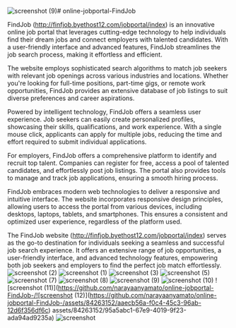 ![screenshot (9)](https://github.com/narayaanyamato/online-jobportal-FindJob-/assets/84263152/cfaf4c73-3e48-46f8-b22f-e40d45bafee1)# online-jobportal-FindJob

FindJob (http://finfjob.byethost12.com/jobportal/index) is an innovative online job portal that leverages cutting-edge technology to help individuals find their dream jobs and connect employers with talented candidates. With a user-friendly interface and advanced features, FindJob streamlines the job search process, making it effortless and efficient.

The website employs sophisticated search algorithms to match job seekers with relevant job openings across various industries and locations. Whether you're looking for full-time positions, part-time gigs, or remote work opportunities, FindJob provides an extensive database of job listings to suit diverse preferences and career aspirations.

Powered by intelligent technology, FindJob offers a seamless user experience. Job seekers can easily create personalized profiles, showcasing their skills, qualifications, and work experience. With a single mouse click, applicants can apply for multiple jobs, reducing the time and effort required to submit individual applications.

For employers, FindJob offers a comprehensive platform to identify and recruit top talent. Companies can register for free, access a pool of talented candidates, and effortlessly post job listings. The portal also provides tools to manage and track job applications, ensuring a smooth hiring process.

FindJob embraces modern web technologies to deliver a responsive and intuitive interface. The website incorporates responsive design principles, allowing users to access the portal from various devices, including desktops, laptops, tablets, and smartphones. This ensures a consistent and optimized user experience, regardless of the platform used.

The FindJob website (http://finfjob.byethost12.com/jobportal/index) serves as the go-to destination for individuals seeking a seamless and successful job search experience. It offers an extensive range of job opportunities, a user-friendly interface, and advanced technology features, empowering both job seekers and employers to find the perfect job match effortlessly.
![screenshot (2)](https://github.com/narayaanyamato/online-jobportal-FindJob-/assets/84263152/ab8cce00-75c3-45ed-97aa-3660e3642b17)
![screenshot (1)](https://github.com/narayaanyamato/online-jobportal-FindJob-/assets/84263152/95f542ce-d738-4f2c-ac0b-22d8e7f8e04c)
![screenshot (3)](https://github.com/narayaanyamato/online-jobportal-FindJob-/assets/84263152/0589a93a-dbbc-47c2-ac12-55e156eb4e3e)
![screenshot (5)](https://github.com/narayaanyamato/online-jobportal-FindJob-/assets/84263152/38691cc3-8838-45db-ae96-e5d87fdc0311)
![screenshot (7)](https://github.com/narayaanyamato/online-jobportal-FindJob-/assets/84263152/90050d31-febb-4bdb-99f2-28f5215dde8f)
![screenshot (8)](https://github.com/narayaanyamato/online-jobportal-FindJob-/assets/84263152/e0a06e56-682f-45ed-9bd6-c3cf113005a8)
![screenshot (9)](https://github.com/narayaanyamato/online-jobportal-FindJob-/assets/84263152/8fb214a6-8879-4801-abc6-b9f019fc500f)
![screenshot (10)](https://github.com/narayaanyamato/online-jobportal-FindJob-/assets/84263152/19d869e2-5d76-4673-beb6-7abee962e0db)
![screenshot (11)](https://github.com/narayaanyamato/online-jobportal-FindJob-/![screenshot (12)](https://github.com/narayaanyamato/online-jobportal-FindJob-/assets/84263152/aaecb56a-f0c4-45c3-96ab-12d6f356df6c)
assets/84263152/95a5abc1-67e9-4019-9f23-ada94ad9235a)
![screenshot](https://github.com/narayaanyamato/online-jobportal-FindJob-/assets/84263152/65bc8c9f-addf-4173-8dd7-59eb03d378f9)




